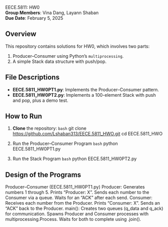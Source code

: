  EECE.5811: HW0  
**Group Members**: Vina Dang, Layann Shaban  
**Due Date**: February 5, 2025  

## Overview
This repository contains solutions for HW0, which involves two parts:
1. Producer–Consumer using Python’s `multiprocessing`.
2. A simple Stack data structure with push/pop.

## File Descriptions
- **EECE.5811_HW0PT1.py**: Implements the Producer–Consumer pattern.
- **EECE.5811_HW0PT2.py**: Implements a 100-element Stack with push and pop, plus a demo test.

## How to Run
1. **Clone** the repository:
   ```bash```
   git clone https://github.com/Lshaban313/EECE.5811_HWO.git
   cd EECE.5811_HWO

2. Run the Producer–Consumer Program
 ```bash```
  python EECE.5811_HW0PT1.py


4. Run the Stack Program
```bash```
python EECE.5811_HW0PT2.py

## Design of the Programs

 Producer–Consumer (EECE.5811_HW0PT1.py)
 Producer:
Generates numbers 1 through 5.
Prints “Producer: X”.
Sends each number to the Consumer via a queue.
Waits for an “ACK” after each send.
Consumer:
Receives each number from the Producer.
Prints “Consumer: X”.
Sends an “ACK” back to the Producer.
main():
Creates two queues (q_data and q_ack) for communication.
Spawns Producer and Consumer processes with multiprocessing.Process.
Waits for both to complete using .join().
